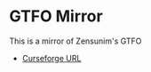 # GTFO Mirror

This is a mirror of Zensunim's GTFO 

- [Curseforge URL](https://www.curseforge.com/wow/addons/gtfo)
